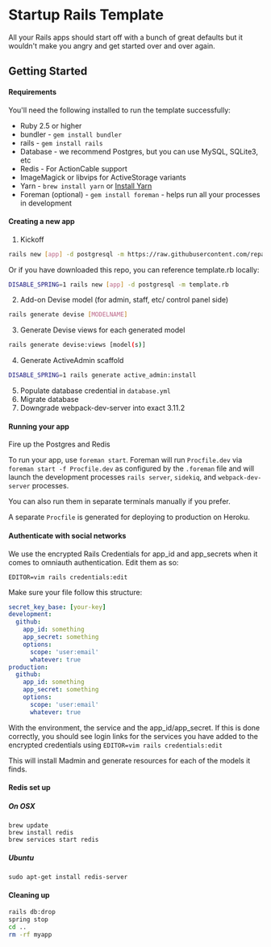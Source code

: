 # Startup Rails Template

All your Rails apps should start off with a bunch of great defaults but it wouldn't make you angry and get started over and over again.

## Getting Started

#### Requirements

You'll need the following installed to run the template successfully:

* Ruby 2.5 or higher
* bundler - `gem install bundler`
* rails - `gem install rails`
* Database - we recommend Postgres, but you can use MySQL, SQLite3, etc
* Redis - For ActionCable support
* ImageMagick or libvips for ActiveStorage variants
* Yarn - `brew install yarn` or [Install Yarn](https://yarnpkg.com/en/docs/install)
* Foreman (optional) - `gem install foreman` - helps run all your processes in development


#### Creating a new app

1. Kickoff

```bash
rails new [app] -d postgresql -m https://raw.githubusercontent.com/repaera/startup/master/template.rb
```

Or if you have downloaded this repo, you can reference template.rb locally:


```bash
DISABLE_SPRING=1 rails new [app] -d postgresql -m template.rb
```

2. Add-on Devise model (for admin, staff, etc/ control panel side)

```bash
rails generate devise [MODELNAME]
```

3. Generate Devise views for each generated model
```bash
rails generate devise:views [model(s)]
```

4. Generate ActiveAdmin scaffold
```bash
DISABLE_SPRING=1 rails generate active_admin:install
```

5. Populate database credential in `database.yml`
6. Migrate database
7. Downgrade webpack-dev-server into exact 3.11.2


#### Running your app

Fire up the Postgres and Redis

To run your app, use `foreman start`. Foreman will run `Procfile.dev` via `foreman start -f Procfile.dev` as configured by the `.foreman` file and will launch the development processes `rails server`, `sidekiq`, and `webpack-dev-server` processes.

You can also run them in separate terminals manually if you prefer.

A separate `Procfile` is generated for deploying to production on Heroku.

#### Authenticate with social networks

We use the encrypted Rails Credentials for app_id and app_secrets when it comes to omniauth authentication. Edit them as so:

```
EDITOR=vim rails credentials:edit
```

Make sure your file follow this structure:

```yml
secret_key_base: [your-key]
development:
  github:
    app_id: something
    app_secret: something
    options:
      scope: 'user:email'
      whatever: true
production:
  github:
    app_id: something
    app_secret: something
    options:
      scope: 'user:email'
      whatever: true
```

With the environment, the service and the app_id/app_secret. If this is done correctly, you should see login links
for the services you have added to the encrypted credentials using `EDITOR=vim rails credentials:edit`

This will install Madmin and generate resources for each of the models it finds.
#### Redis set up
##### On OSX
```
brew update
brew install redis
brew services start redis
```
##### Ubuntu
```
sudo apt-get install redis-server
``` 

#### Cleaning up

```bash
rails db:drop
spring stop
cd ..
rm -rf myapp
```

